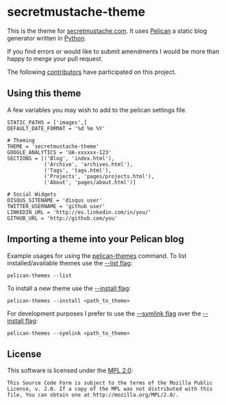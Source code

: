 secretmustache-theme
===================

This is the theme for [secretmustache.com]. It uses [Pelican] a static blog generator written in [Python].

If you find errors or would like to submit amendments I would be more than happy to merge your pull request.

The following [contributors] have participated on this project.

Using this theme
----------------
A few variables you may wish to add to the pelican settings file.

    STATIC_PATHS = ['images',]
    DEFAULT_DATE_FORMAT = '%d %m %Y'

    # Theming
    THEME = 'secretmustache-theme'
    GOOGLE_ANALYTICS = 'UA-xxxxxx-123'
    SECTIONS = [('Blog', 'index.html'),
                ('Archive', 'archives.html'),
                ('Tags', 'tags.html'),
                ('Projects', 'pages/projects.html'),
                ('About', 'pages/about.html')]

    # Social Widgets
    DISQUS_SITENAME = 'disqus user'
    TWITTER_USERNAME = 'github user'
    LINKEDIN_URL = 'http://es.linkedin.com/in/you/'
    GITHUB_URL = 'http://github.com/you'

Importing a theme into your Pelican blog
----------------------------------------
Example usages for using the [pelican-themes] command.
To list installed/available themes use the [--list flag]:

    pelican-themes --list 

To install a new theme use the [--install flag]:

    pelican-themes --install <path_to_theme>

For development purposes I prefer to use the [--symlink flag] over the [--install flag]:

    pelican-themes --symlink <path_to_theme>

License
-------
This software is licensed under the [MPL 2.0]:

    This Source Code Form is subject to the terms of the Mozilla Public
    License, v. 2.0. If a copy of the MPL was not distributed with this
    file, You can obtain one at http://mozilla.org/MPL/2.0/.


[secretmustache.com]: http:www.secretmustache.com/
[Pelican]: https://github.com/getpelican/pelican
[Python]: http://www.python.org/
[contributors]: https://github.com/m8ttyb/mustache-theme/contributors
[pelican-themes]: http://pelican.readthedocs.org/en/2.7.2/pelican-themes.html
[--list flag]: http://pelican.readthedocs.org/en/2.7.2/pelican-themes.html#listing-the-installed-themes
[--install flag]: http://pelican.readthedocs.org/en/2.7.2/pelican-themes.html#installing-themes
[--symlink flag]: http://pelican.readthedocs.org/en/2.7.2/pelican-themes.html#creating-symbolic-links
[MPL 2.0]: http://www.mozilla.org/MPL/2.0/
